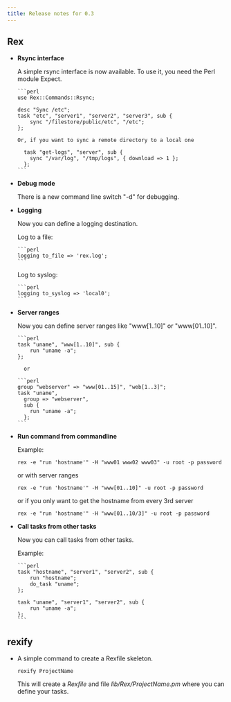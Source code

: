 ```yaml
---
title: Release notes for 0.3
---
```


## Rex

-   **Rsync interface**

    A simple rsync interface is now available. To use it, you need the Perl module <span>Expect</span>.

        ```perl
        use Rex::Commands::Rsync;
        
        desc "Sync /etc";
        task "etc", "server1", "server2", "server3", sub {
            sync "/filestore/public/etc", "/etc";
        };
        
        Or, if you want to sync a remote directory to a local one
        
          task "get-logs", "server", sub {
            sync "/var/log", "/tmp/logs", { download => 1 };
          };
        ```

-   **Debug mode**

    There is a new command line switch "-d" for debugging.

-   **Logging**

    Now you can define a logging destination.

    Log to a file:

        ```perl
        logging to_file => 'rex.log';
        ```

    Log to syslog:

        ```perl
        logging to_syslog => 'local0';
        ```

-   **Server ranges**

    Now you can define server ranges like "www\[1..10\]" or "www\[01..10\]".

        ```perl
        task "uname", "www[1..10]", sub {
            run "uname -a";
        };
        
          or

        ```perl
        group "webserver" => "www[01..15]", "web[1..3]";
        task "uname",
          group => "webserver",
          sub {
            run "uname -a";
          };
        ```

-   **Run command from commandline**

    Example:

        rex -e "run 'hostname'" -H "www01 www02 www03" -u root -p password

    or with server ranges

        rex -e "run 'hostname'" -H "www[01..10]" -u root -p password

    or if you only want to get the hostname from every 3rd server

        rex -e "run 'hostname'" -H "www[01..10/3]" -u root -p password

-   **Call tasks from other tasks**

    Now you can call tasks from other tasks.

    Example:

        ```perl
        task "hostname", "server1", "server2", sub {
            run "hostname";
            do_task "uname";
        };
        
        task "uname", "server1", "server2", sub {
            run "uname -a";
        };
        ```

## rexify

-   A simple command to create a Rexfile skeleton.

        rexify ProjectName

    This will create a *Rexfile* and file *lib/Rex/ProjectName.pm* where you can define your tasks.


